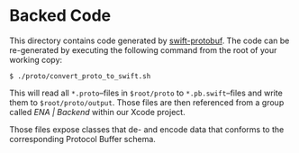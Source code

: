 #  Backed Code

This directory contains code generated by [swift-protobuf](https://github.com/apple/swift-protobuf). The code can be re-generated by executing the following command from the root of your working copy:

```
$ ./proto/convert_proto_to_swift.sh
```

This will read all `*.proto`–files in `$root/proto` to `*.pb.swift`–files and write them to `$root/proto/output`. Those files are then referenced from a group called *ENA | Backend* within our Xcode project.

Those files expose classes that de- and encode data that conforms to the corresponding Protocol Buffer schema.
